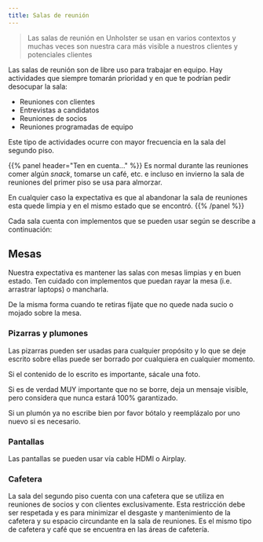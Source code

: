 ```yaml
---
title: Salas de reunión
---
```


> Las salas de reunión en Unholster se usan en varios contextos y muchas veces son nuestra cara más visible a nuestros clientes y potenciales clientes

Las salas de reunión son de libre uso para trabajar en equipo. Hay actividades que siempre tomarán prioridad y en que te podrían pedir desocupar la sala:

* Reuniones con clientes
* Entrevistas a candidatos
* Reuniones de socios
* Reuniones programadas de equipo

Este tipo de actividades ocurre con mayor frecuencia en la sala del segundo piso.

{{% panel header="Ten en cuenta..." %}}
Es normal durante las reuniones comer algún *snack*, tomarse un café, etc. e incluso en invierno la sala de reuniones del primer piso se usa para almorzar.

En cualquier caso la expectativa es que al abandonar la sala de reuniones esta quede limpia y en el mismo estado que se encontró.
{{% /panel %}}

Cada sala cuenta con implementos que se pueden usar según se describe a continuación:

## Mesas

Nuestra expectativa es mantener las salas con mesas limpias y en buen estado. Ten cuidado con implementos que puedan rayar la mesa (i.e. arrastrar laptops) o mancharla.

De la misma forma cuando te retiras fíjate que no quede nada sucio o mojado sobre la mesa.


### Pizarras y plumones

Las pizarras pueden ser usadas para cualquier propósito y lo que se deje escrito sobre ellas puede ser borrado por cualquiera en cualquier momento.

Si el contenido de lo escrito es importante, sácale una foto.

Si es de verdad MUY importante que no se borre, deja un mensaje visible, pero considera que nunca estará 100% garantizado.

Si un plumón ya no escribe bien por favor bótalo y reemplázalo por uno nuevo si es necesario.


### Pantallas

Las pantallas se pueden usar vía cable HDMI o Airplay.


### Cafetera

La sala del segundo piso cuenta con una cafetera que se utiliza en reuniones de socios y con clientes exclusivamente. Esta restricción debe ser respetada y es para minimizar el desgaste y mantenimiento de la cafetera y su espacio circundante en la sala de reuniones. Es el mismo tipo de cafetera y café que se encuentra en las áreas de cafetería.
